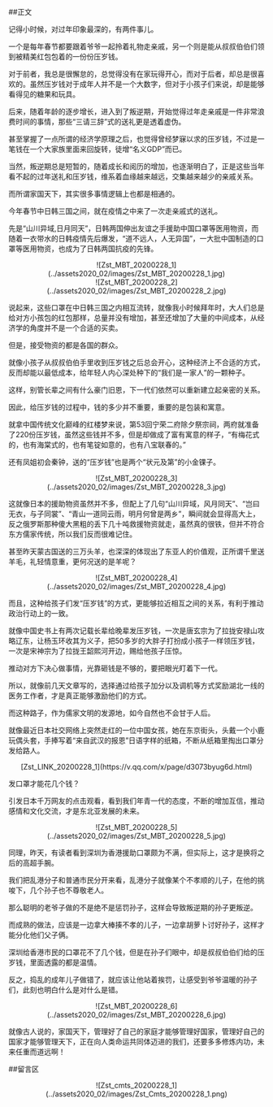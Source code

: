 ##正文

记得小时候，对过年印象最深的，有两件事儿。

一个是每年春节都要跟着爷爷一起拎着礼物走亲戚，另一个则是能从叔叔伯伯们领到被精美红包包着的一份份压岁钱。

对于前者，我总是很懈怠的，总觉得没有在家玩得开心，而对于后者，却总是很喜欢的。虽然压岁钱对于成年人并不是一个大数字，但对于小孩子们来说，却是能够看得见的糖果和玩具。

后来，随着年龄的逐步增长，进入到了叛逆期，开始觉得过年走亲戚是一件非常浪费时间的事情，那些“三请三辞”式的送礼更是透着虚伪。

甚至掌握了一点所谓的经济学原理之后，也觉得曾经梦寐以求的压岁钱，不过是一笔钱在一个大家族里面来回旋转，徒增“名义GDP”而已。

当然，叛逆期总是短暂的，随着成长和阅历的增加，也逐渐明白了，正是这些当年看不起的过年送礼和压岁钱，维系着血缘越来越远，交集越来越少的亲戚关系。

而所谓家国天下，其实很多事情逻辑上也都是相通的。

今年春节中日韩三国之间，就在疫情之中来了一次走亲戚式的送礼。

先是“山川异域,日月同天”，日韩两国伸出友谊之手援助中国口罩等医用物资，而随着一衣带水的日韩疫情先后爆发，“道不远人，人无异国”，一大批中国制造的口罩等医用物资，也成为了日韩两国抗疫的先锋。

 <div align="center">![Zst_MBT_20200228_1](../assets2020_02/images/Zst_MBT_20200228_1.jpg)</div>
 <div align="center">![Zst_MBT_20200228_2](../assets2020_02/images/Zst_MBT_20200228_2.jpg)</div>

说起来，这些口罩在中日韩三国之内相互流转，就像我小时候拜年时，大人们总是给对方小孩包的红包那样，总量并没有增加，甚至还增加了大量的中间成本，从经济学的角度并不是一个合适的买卖。

但是，接受物资的都是各国的群众。

就像小孩子从叔叔伯伯手里收到压岁钱之后总会开心，这种经济上不合适的方式，反而却能以最低成本，给年轻人内心深处种下的“我们是一家人”的一颗种子。

这样，别管长辈之间有什么豪门旧恩，下一代们依然可以重新建立起亲密的关系。

因此，给压岁钱的过程中，钱的多少并不重要，重要的是包装和寓意。

就拿中国传统文化巅峰的红楼梦来说，第53回宁荣二府除夕祭宗祠，两府就准备了220份压岁钱，虽然这些钱并不多，但是却做成了富有寓意的样子，“有梅花式的，也有海棠式的，也有笔锭如意的，也有八宝联春的。”

还有凤姐初会秦钟，送的“压岁钱”也是两个“状元及第”的小金锞子。

 <div align="center">![Zst_MBT_20200228_3](../assets2020_02/images/Zst_MBT_20200228_3.jpg)</div>

这就像日本的援助物资虽然并不多，但配上了几句“山川异域，风月同天”、“岂曰无衣，与子同裳”、“青山一道同云雨，明月何曾是两乡”，瞬间就会显得高大上，反之俄罗斯那种傻大黑粗的丢下几十吨救援物资就走，虽然真的很铁，但并不符合东方儒家传统，所以我们反而很难记住。

甚至昨天蒙古国送的三万头羊，也深深的体现出了东亚人的价值观，正所谓千里送羊毛，礼轻情意重，更何况送的是羊呢？

 <div align="center">![Zst_MBT_20200228_4](../assets2020_02/images/Zst_MBT_20200228_4.jpg)</div>

而且，这种给孩子们发“压岁钱”的方式，更能够拉近相互之间的关系，有利于推动政治行动上的一致。

就像中国史书上有两次记载长辈给晚辈发压岁钱，一次是唐玄宗为了拉拢安禄山攻略辽东，让杨玉环收其为义子，把50多岁的大胖子打扮成小孩子一样领压岁钱，一次是宋神宗为了拉拢王韶熙河开边，赐给他孩子压惊。

推动对方下决心做事情，光靠砸钱是不够的，要把眼光盯着下一代。

所以，就像前几天文章写的，选择通过给孩子加分以及调机等方式奖励湖北一线的医务工作者，才是真正能够激励他们的方式。

而这种路子，作为儒家文明的发源地，如今自然也不会甘于人后。

就像最近日本社交网络上突然走红的一位中国女孩，她在东京街头，头戴一个小鹿玩偶头套，手捧写着“来自武汉的报恩”日语字样的纸箱，不断从纸箱里掏出口罩分发给路人。

 <div align="center">[Zst_LINK_20200228_1](https://v.qq.com/x/page/d3073byug6d.html)</div>

发口罩才能花几个钱？

引发日本千万网友的点击观看，看到我们年青一代的态度，不断的增加互信，推动感情和文化交流，才是东北亚发展的未来。

 <div align="center">![Zst_MBT_20200228_5](../assets2020_02/images/Zst_MBT_20200228_5.jpg)</div>

同理，昨天，有读者看到深圳为香港援助口罩颇为不满，但实际上，这才是换将之后的高超手腕。

我们把乱港分子和普通市民分开来看，乱港分子就像某个不孝顺的儿子，在他的挑唆下，几个孙子也不尊敬老人。

那么聪明的老爷子做的不是绝不是惩罚孙子，这样会导致叛逆期的孙子更叛逆。

而成熟的做法，应该是一边拿大棒揍不孝的儿子，一边拿胡萝卜讨好孙子，这样才能分化他们父子俩。

深圳给香港市民的口罩花不了几个钱，但是在孙子们眼中，却是叔叔伯伯们给的压岁钱，里面透露的都是温情。

反之，捣乱的成年儿子做错了，就应该让他站着挨罚，让感受到爷爷温暖的孙子们，此刻也明白什么是对什么是错。
 
 <div align="center">![Zst_MBT_20200228_6](../assets2020_02/images/Zst_MBT_20200228_6.jpg)</div>

就像古人说的，家国天下，管理好了自己的家庭才能够管理好国家，管理好自己的国家才能够管理天下，正在向人类命运共同体迈进的我们，还要多多修炼内功，未来任重而道远啊！

##留言区
 <div align="center">![Zst_cmts_20200228_1](../assets2020_02/images/Zst_Cmts_20200228_1.png)</div>